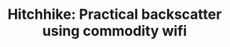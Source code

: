 ---
layout: publication
title: 'Hitchhike: Practical backscatter using commodity wifi'
short_title: 'Hitchhike: Practical backscatter using commodity wifi'
authors: P Zhang, D Bharadia, K Joshi, S Katti,
conference: ACM SENSYS 2016 -- (Best paper award nominee)
confurl: https://doi.org/10.1145/2486001
paper: /files/papers/Hitchhike.pdf
excerpt: '165 cites: https://scholar.google.com/scholar?oi=bibs\&amp;hl=en\&amp;cites=3231133807055811837'
tags: Uncategorized
---